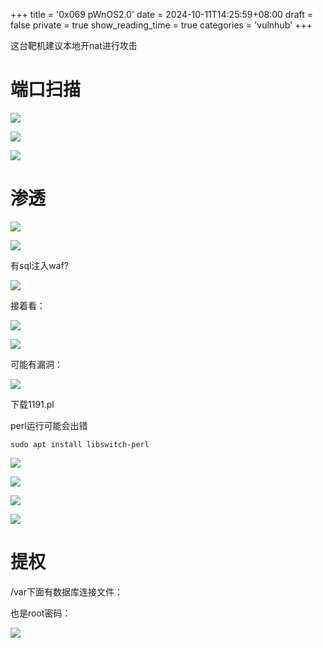 +++
title = '0x069 pWnOS2.0'
date = 2024-10-11T14:25:59+08:00
draft = false
private = true
show_reading_time = true
categories = 'vulnhub'
+++



这台靶机建议本地开nat进行攻击

# 端口扫描

![](/vulnhub_img/WEBRESOURCEe16f35dafc56dcd6ec73510e25b714c3image.png)

![](/vulnhub_img/WEBRESOURCE8b647560bb7e79a98ce54eff1efcf506image.png)

![](/vulnhub_img/WEBRESOURCEb9f0fb7032ce6fe2a4212cdfcdb748d6image.png)

# 渗透

![](/vulnhub_img/WEBRESOURCEe0313ea0b07adb6cbbb8ef62a89ce8baimage.png)

![](/vulnhub_img/WEBRESOURCE3b2a9839877abbcd2cefd3c177db9883image.png)

有sql注入waf?

![](/vulnhub_img/WEBRESOURCE5b39249a3b9f008fe0828ad3f52d270dimage.png)

接着看：

![](/vulnhub_img/WEBRESOURCE6c95faf70a9502ef926960f19cd26602image.png)

![](/vulnhub_img/WEBRESOURCE1c292aa631ef05accfdcb3ebe0ac0415image.png)

可能有漏洞：

![](/vulnhub_img/WEBRESOURCE3a71ca80b73e448d1ff12d0a65051eceimage.png)

下载1191.pl

perl运行可能会出错

```
sudo apt install libswitch-perl
```

![](/vulnhub_img/WEBRESOURCE81147f53fe55cba06c5d1210e4b5b0acimage.png)

![](/vulnhub_img/WEBRESOURCEed3b1c959cb3e1036156779b25e43937image.png)

![](/vulnhub_img/WEBRESOURCE44ef020665741dd9f5a056dae6c2a1c1image.png)

![](/vulnhub_img/WEBRESOURCE5b918c59f7e360ae1a2ddf7d1a621e1fimage.png)

# 提权

/var下面有数据库连接文件：

也是root密码：

![](/vulnhub_img/WEBRESOURCEa29d0668f1532a49947403187e97d86dimage.png)